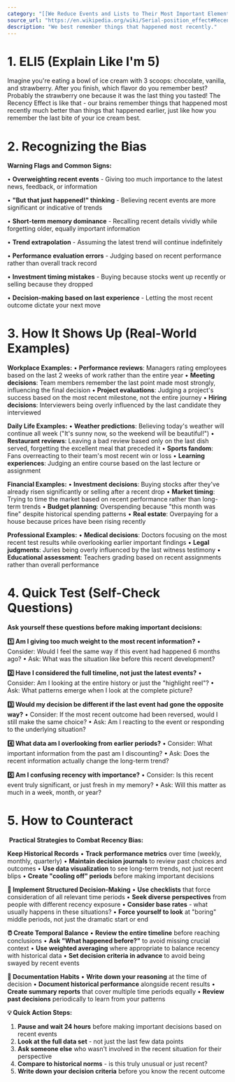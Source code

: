 ```yaml
---
category: "[[We Reduce Events and Lists to Their Most Important Elements]]"
source_url: "https://en.wikipedia.org/wiki/Serial-position_effect#Recency_effect"
description: "We best remember things that happened most recently."
---
```


# 1. ELI5 (Explain Like I'm 5)

Imagine you're eating a bowl of ice cream with 3 scoops: chocolate, vanilla, and strawberry. After you finish, which flavor do you remember best? Probably the strawberry one because it was the last thing you tasted! The Recency Effect is like that - our brains remember things that happened most recently much better than things that happened earlier, just like how you remember the last bite of your ice cream best.

# 2. Recognizing the Bias

**Warning Flags and Common Signs:**

• **Overweighting recent events** - Giving too much importance to the latest news, feedback, or information

• **"But that just happened!" thinking** - Believing recent events are more significant or indicative of trends

• **Short-term memory dominance** - Recalling recent details vividly while forgetting older, equally important information

• **Trend extrapolation** - Assuming the latest trend will continue indefinitely

• **Performance evaluation errors** - Judging based on recent performance rather than overall track record

• **Investment timing mistakes** - Buying because stocks went up recently or selling because they dropped

• **Decision-making based on last experience** - Letting the most recent outcome dictate your next move

# 3. How It Shows Up (Real-World Examples)

**Workplace Examples:**
• **Performance reviews**: Managers rating employees based on the last 2 weeks of work rather than the entire year
• **Meeting decisions**: Team members remember the last point made most strongly, influencing the final decision
• **Project evaluations**: Judging a project's success based on the most recent milestone, not the entire journey
• **Hiring decisions**: Interviewers being overly influenced by the last candidate they interviewed

**Daily Life Examples:**
• **Weather predictions**: Believing today's weather will continue all week ("It's sunny now, so the weekend will be beautiful!")
• **Restaurant reviews**: Leaving a bad review based only on the last dish served, forgetting the excellent meal that preceded it
• **Sports fandom**: Fans overreacting to their team's most recent win or loss
• **Learning experiences**: Judging an entire course based on the last lecture or assignment

**Financial Examples:**
• **Investment decisions**: Buying stocks after they've already risen significantly or selling after a recent drop
• **Market timing**: Trying to time the market based on recent performance rather than long-term trends
• **Budget planning**: Overspending because "this month was fine" despite historical spending patterns
• **Real estate**: Overpaying for a house because prices have been rising recently

**Professional Examples:**
• **Medical decisions**: Doctors focusing on the most recent test results while overlooking earlier important findings
• **Legal judgments**: Juries being overly influenced by the last witness testimony
• **Educational assessment**: Teachers grading based on recent assignments rather than overall performance

# 4. Quick Test (Self-Check Questions)

**Ask yourself these questions before making important decisions:**

**1️⃣ Am I giving too much weight to the most recent information?**
• Consider: Would I feel the same way if this event had happened 6 months ago?
• Ask: What was the situation like before this recent development?

**2️⃣ Have I considered the full timeline, not just the latest events?**
• Consider: Am I looking at the entire history or just the "highlight reel"?
• Ask: What patterns emerge when I look at the complete picture?

**3️⃣ Would my decision be different if the last event had gone the opposite way?**
• Consider: If the most recent outcome had been reversed, would I still make the same choice?
• Ask: Am I reacting to the event or responding to the underlying situation?

**4️⃣ What data am I overlooking from earlier periods?**
• Consider: What important information from the past am I discounting?
• Ask: Does the recent information actually change the long-term trend?

**5️⃣ Am I confusing recency with importance?**
• Consider: Is this recent event truly significant, or just fresh in my memory?
• Ask: Will this matter as much in a week, month, or year?

# 5. How to Counteract

️ **Practical Strategies to Combat Recency Bias:**

**Keep Historical Records**
• **Track performance metrics** over time (weekly, monthly, quarterly)
• **Maintain decision journals** to review past choices and outcomes
• **Use data visualization** to see long-term trends, not just recent blips
• **Create "cooling off" periods** before making important decisions

**🤔 Implement Structured Decision-Making**
• **Use checklists** that force consideration of all relevant time periods
• **Seek diverse perspectives** from people with different recency exposure
• **Consider base rates** - what usually happens in these situations?
• **Force yourself to look** at "boring" middle periods, not just the dramatic start or end

**⏰ Create Temporal Balance**
• **Review the entire timeline** before reaching conclusions
• **Ask "What happened before?"** to avoid missing crucial context
• **Use weighted averaging** where appropriate to balance recency with historical data
• **Set decision criteria in advance** to avoid being swayed by recent events

**📝 Documentation Habits**
• **Write down your reasoning** at the time of decision
• **Document historical performance** alongside recent results
• **Create summary reports** that cover multiple time periods equally
• **Review past decisions** periodically to learn from your patterns

**💡 Quick Action Steps:**
1. **Pause and wait 24 hours** before making important decisions based on recent events
2. **Look at the full data set** - not just the last few data points
3. **Ask someone else** who wasn't involved in the recent situation for their perspective
4. **Compare to historical norms** - is this truly unusual or just recent?
5. **Write down your decision criteria** before you know the recent outcome

